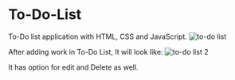 # To-Do-List

 To-Do list application with HTML, CSS and JavaScript.
 ![to-do list](https://user-images.githubusercontent.com/54773236/208603211-72938c2f-86dc-4b70-9c15-cb58b2319f5d.png)
 
 After adding work in To-Do List, It will look like:
 ![to-do list 2](https://user-images.githubusercontent.com/54773236/208603594-6cd0fafa-8f1a-416c-9caa-ac28ae831304.png)
 
It has option for edit and Delete as well.
